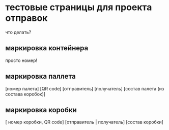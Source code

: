 # тестовые страницы для проекта отправок
что делать?
## маркировка контейнера
просто номер!

## маркировка паллета
[номер палета]
[QR code]
[отправитель]
[получатель]
[состав палета (из состава коробок)]

## маркировка коробки
[ номер коробки, QR code]
[отправитель | получатель]
[состав коробки]
